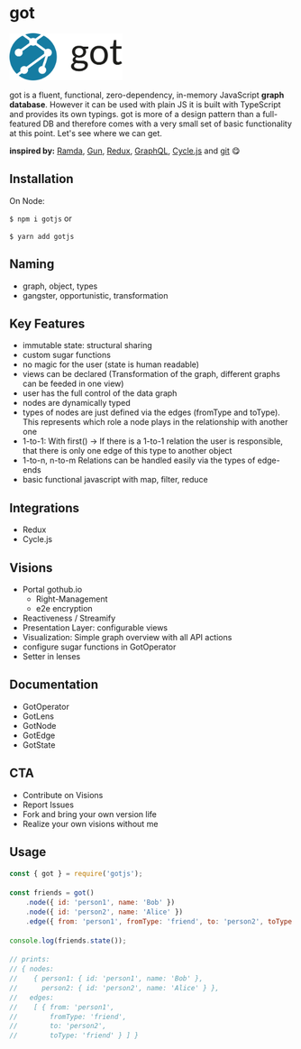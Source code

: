 # got
<img src="https://raw.githubusercontent.com/vinnichase/got/master/docs/got-logo.png" width="200">


got is a fluent, functional, zero-dependency, in-memory JavaScript **graph database**. However it can be used with plain JS it is built with TypeScript and provides its own typings. got is more of a design pattern than a full-featured DB and therefore comes with a very small set of basic functionality at this point. Let's see where we can get.

**inspired by:** [Ramda](https://github.com/ramda/ramda), [Gun](https://github.com/amark/gun), [Redux](https://github.com/reduxjs/redux), [GraphQL](https://github.com/facebook/graphql), [Cycle.js](https://github.com/cyclejs/cyclejs) and [git](https://git-scm.com/) 😋

## Installation
On Node:

`$ npm i gotjs` or

`$ yarn add gotjs`

## Naming
- graph, object, types
- gangster, opportunistic, transformation

## Key Features
- immutable state: structural sharing
- custom sugar functions
- no magic for the user (state is human readable)
- views can be declared (Transformation of the graph, different graphs can be feeded in one view)
- user has the full control of the data graph
- nodes are dynamically typed
- types of nodes are just defined via the edges (fromType and toType). This represents which role a node plays in the relationship with another one
- 1-to-1: With first() -> If there is a 1-to-1 relation the user is responsible, that there is only one edge of this type to another object
- 1-to-n, n-to-m Relations can be handled easily via the types of edge-ends
- basic functional javascript with map, filter, reduce

## Integrations
- Redux
- Cycle.js

## Visions
- Portal gothub.io
  - Right-Management
  - e2e encryption
- Reactiveness / Streamify
- Presentation Layer: configurable views
- Visualization: Simple graph overview with all API actions
- configure sugar functions in GotOperator
- Setter in lenses

## Documentation

- GotOperator
- GotLens
- GotNode
- GotEdge
- GotState

## CTA
- Contribute on Visions
- Report Issues
- Fork and bring your own version life
- Realize your own visions without me

## Usage

```JavaScript
const { got } = require('gotjs');

const friends = got()
    .node({ id: 'person1', name: 'Bob' })
    .node({ id: 'person2', name: 'Alice' })
    .edge({ from: 'person1', fromType: 'friend', to: 'person2', toType: 'friend' });

console.log(friends.state());

// prints:
// { nodes:
//    { person1: { id: 'person1', name: 'Bob' },
//      person2: { id: 'person2', name: 'Alice' } },
//   edges:
//    [ { from: 'person1',
//        fromType: 'friend',
//        to: 'person2',
//        toType: 'friend' } ] }

```


